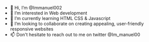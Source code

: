 - 👋 Hi, I’m @Immanuel002
- 👀 I’m interested in Web development
- 🌱 I’m currently learning HTML CSS & Javascript
- 💞️ I’m looking to collaborate on creating appealing, user-friendly responsive websites
- 📫 Don't hesitate to reach out to me on twitter @Im_manuel00

<!---
Immanuel002/Immanuel002 is a ✨ special ✨ repository because its `README.md` (this file) appears on your GitHub profile.
You can click the Preview link to take a look at your changes.
--->
